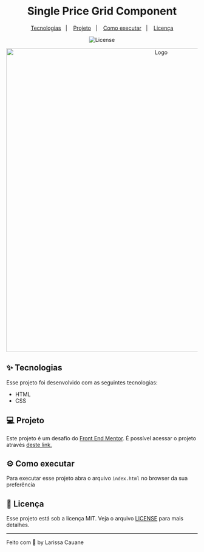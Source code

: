 <h1 align="center">Single Price Grid Component</h1>
<p align="center">
  <a href="#-tecnologias">Tecnologias</a>&nbsp;&nbsp;&nbsp;|&nbsp;&nbsp;&nbsp;
  <a href="#-projeto">Projeto</a>&nbsp;&nbsp;&nbsp;|&nbsp;&nbsp;&nbsp;
  <a href="#-como-executar">Como executar</a>&nbsp;&nbsp;&nbsp;|&nbsp;&nbsp;&nbsp;
 <a href="#-licença">Licença</a>
</p>

<p align="center">
  <img alt="License" src="https://img.shields.io/static/v1?label=license&message=MIT&color=2ab2af&labelColor=000000">
</p>

<p align="center">
    <img src="https://res.cloudinary.com/dz209s6jk/image/upload/q_auto:good,w_900/Challenges/etoajz7nokwmphl1jonw.jpg" alt="Logo" width="800">
</p>

## ✨ Tecnologias
Esse projeto foi desenvolvido com as seguintes tecnologias:
- HTML
- CSS

## 💻 Projeto
Este projeto é um desafio do <a href="https://www.frontendmentor.io/challenges/single-price-grid-component-5ce41129d0ff452fec5abbbc">Front End Mentor</a>. É possível acessar o projeto através <a href="https://elated-gates-13543b.netlify.app/">deste link.</a> 


## ⚙ Como executar
Para executar esse projeto abra o arquivo `index.html` no browser da sua preferência 

## 📃 Licença
Esse projeto está sob a licença MIT. Veja o arquivo [LICENSE](LICENSE.md) para mais detalhes.

---

Feito com 🧡 by Larissa Cauane 

 
